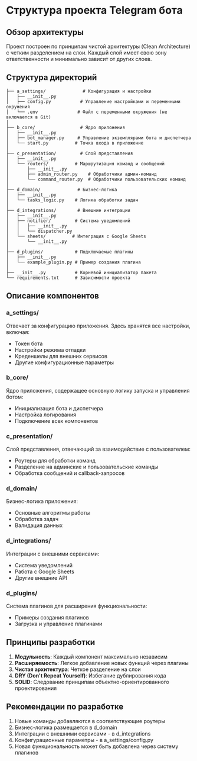 # Структура проекта Telegram бота

## Обзор архитектуры

Проект построен по принципам чистой архитектуры (Clean Architecture) с четким разделением на слои. Каждый слой имеет свою зону ответственности и минимально зависит от других слоев.

## Структура директорий

```
├── a_settings/              # Конфигурация и настройки
│   ├── __init__.py
│   ├── config.py           # Управление настройками и переменными окружения
│   └── .env               # Файл с переменными окружения (не включается в Git)
│
├── b_core/                 # Ядро приложения
│   ├── __init__.py
│   ├── bot_manager.py     # Управление экземплярами бота и диспетчера
│   └── start.py          # Точка входа в приложение
│
├── c_presentation/         # Слой представления
│   ├── __init__.py
│   └── routers/          # Маршрутизация команд и сообщений
│       ├── __init__.py
│       ├── admin_router.py    # Обработчики админ-команд
│       └── command_router.py  # Обработчики пользовательских команд
│
├── d_domain/              # Бизнес-логика
│   ├── __init__.py
│   └── tasks_logic.py    # Логика обработки задач
│
├── d_integrations/        # Внешние интеграции
│   ├── __init__.py
│   ├── notifier/         # Система уведомлений
│   │   ├── __init__.py
│   │   └── dispatcher.py
│   └── sheets/          # Интеграция с Google Sheets
│       └── __init__.py
│
├── d_plugins/            # Подключаемые плагины
│   ├── __init__.py
│   └── example_plugin.py # Пример создания плагина
│
├── __init__.py           # Корневой инициализатор пакета
└── requirements.txt      # Зависимости проекта
```

## Описание компонентов

### a_settings/
Отвечает за конфигурацию приложения. Здесь хранятся все настройки, включая:
- Токен бота
- Настройки режима отладки
- Креденшелы для внешних сервисов
- Другие конфигурационные параметры

### b_core/
Ядро приложения, содержащее основную логику запуска и управления ботом:
- Инициализация бота и диспетчера
- Настройка логирования
- Подключение всех компонентов

### c_presentation/
Слой представления, отвечающий за взаимодействие с пользователем:
- Роутеры для обработки команд
- Разделение на админские и пользовательские команды
- Обработка сообщений и callback-запросов

### d_domain/
Бизнес-логика приложения:
- Основные алгоритмы работы
- Обработка задач
- Валидация данных

### d_integrations/
Интеграции с внешними сервисами:
- Система уведомлений
- Работа с Google Sheets
- Другие внешние API

### d_plugins/
Система плагинов для расширения функциональности:
- Примеры создания плагинов
- Загрузка и управление плагинами

## Принципы разработки

1. **Модульность**: Каждый компонент максимально независим
2. **Расширяемость**: Легкое добавление новых функций через плагины
3. **Чистая архитектура**: Четкое разделение на слои
4. **DRY (Don't Repeat Yourself)**: Избегание дублирования кода
5. **SOLID**: Следование принципам объектно-ориентированного проектирования

## Рекомендации по разработке

1. Новые команды добавляются в соответствующие роутеры
2. Бизнес-логика размещается в d_domain
3. Интеграции с внешними сервисами - в d_integrations
4. Конфигурационные параметры - в a_settings/config.py
5. Новая функциональность может быть добавлена через систему плагинов